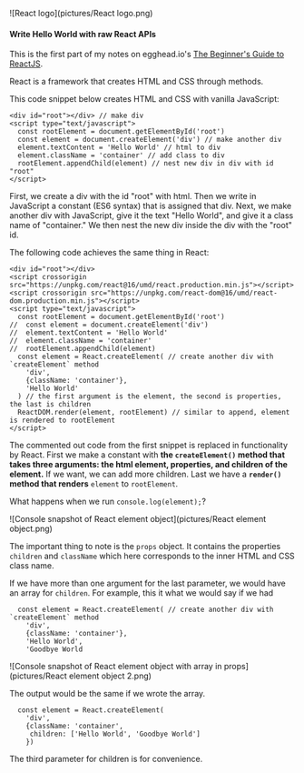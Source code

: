 ![React logo](pictures/React logo.png)

#### Write Hello World with raw React APIs

This is the first part of my notes on egghead.io's [The Beginner's Guide to ReactJS](https://egghead.io/courses/the-beginner-s-guide-to-reactjs).

React is a framework that creates HTML and CSS through methods.

This code snippet below creates HTML and CSS with vanilla JavaScript:

```
<div id="root"></div> // make div
<script type="text/javascript">
  const rootElement = document.getElementById('root')
  const element = document.createElement('div') // make another div
  element.textContent = 'Hello World' // html to div
  element.className = 'container' // add class to div
  rootElement.appendChild(element) // nest new div in div with id "root"
</script>
```

First, we create a div with the id "root" with html. Then we write in JavaScript a constant (ES6 syntax) that is assigned that div. Next, we make another div with JavaScript, give it the text "Hello World", and give it a class name of "container." We then nest the new div inside the div with the "root" id.

The following code achieves the same thing in React:

```
<div id="root"></div>
<script crossorigin src="https://unpkg.com/react@16/umd/react.production.min.js"></script>
<script crossorigin src="https://unpkg.com/react-dom@16/umd/react-dom.production.min.js"></script>
<script type="text/javascript">
  const rootElement = document.getElementById('root')
//  const element = document.createElement('div')
//  element.textContent = 'Hello World'
//  element.className = 'container'
//  rootElement.appendChild(element)
  const element = React.createElement( // create another div with `createElement` method
    'div', 
    {className: 'container'},
    'Hello World'
  ) // the first argument is the element, the second is properties, the last is children
  ReactDOM.render(element, rootElement) // similar to append, element is rendered to rootElement
</script>
```

The commented out code from the first snippet is replaced in functionality by React. First we make a constant with **the `createElement()` method that takes three arguments: the html element, properties, and children of the element.** If we want, we can add more children. Last we have a **`render()` method that renders** `element` to `rootElement`.

What happens when we run `console.log(element);`?

![Console snapshot of React element object](pictures/React element object.png)

The important thing to note is the `props` object. It contains the properties `children` and `className` which here corresponds to the inner HTML and CSS class name.

If we have more than one argument for the last parameter, we would have an array for `children`. For example, this it what we would say if we had

```
  const element = React.createElement( // create another div with `createElement` method
    'div', 
    {className: 'container'},
    'Hello World',
    'Goodbye World
```

![Console snapshot of React element object with array in props](pictures/React element object 2.png)

The output would be the same if we wrote the array.

```
  const element = React.createElement(
    'div', 
    {className: 'container',
     children: ['Hello World', 'Goodbye World']
    })
```

The third parameter for children is for convenience.